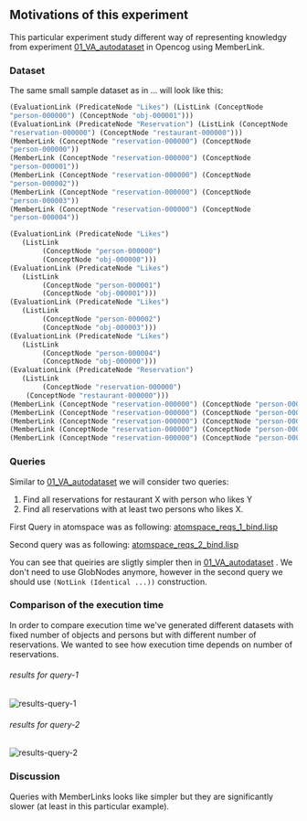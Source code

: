 ﻿## Motivations of this experiment

This particular experiment study different way of representing
knowledgy from experiment [01_VA_autodataset](../01_VA_autodataset) in
Opencog using MemberLink.

### Dataset

The same small sample dataset as in ... will look like this:

```scheme
(EvaluationLink (PredicateNode "Likes") (ListLink (ConceptNode
"person-000000") (ConceptNode "obj-000001")))
(EvaluationLink (PredicateNode "Reservation") (ListLink (ConceptNode
"reservation-000000") (ConceptNode "restaurant-000000")))
(MemberLink (ConceptNode "reservation-000000") (ConceptNode
"person-000000"))
(MemberLink (ConceptNode "reservation-000000") (ConceptNode
"person-000001"))
(MemberLink (ConceptNode "reservation-000000") (ConceptNode
"person-000002"))
(MemberLink (ConceptNode "reservation-000000") (ConceptNode
"person-000003"))
(MemberLink (ConceptNode "reservation-000000") (ConceptNode
"person-000004"))

(EvaluationLink (PredicateNode "Likes") 
   (ListLink 
        (ConceptNode "person-000000") 
        (ConceptNode "obj-000000")))
(EvaluationLink (PredicateNode "Likes") 
   (ListLink 
        (ConceptNode "person-000001") 
        (ConceptNode "obj-000001")))
(EvaluationLink (PredicateNode "Likes") 
   (ListLink 
        (ConceptNode "person-000002") 
        (ConceptNode "obj-000003")))
(EvaluationLink (PredicateNode "Likes") 
   (ListLink 
        (ConceptNode "person-000004") 
        (ConceptNode "obj-000000")))
(EvaluationLink (PredicateNode "Reservation") 
   (ListLink 
        (ConceptNode "reservation-000000") 
	(ConceptNode "restaurant-000000")))
(MemberLink (ConceptNode "reservation-000000") (ConceptNode "person-000000"))
(MemberLink (ConceptNode "reservation-000000") (ConceptNode "person-000001"))
(MemberLink (ConceptNode "reservation-000000") (ConceptNode "person-000002"))
(MemberLink (ConceptNode "reservation-000000") (ConceptNode "person-000003"))
(MemberLink (ConceptNode "reservation-000000") (ConceptNode "person-000004"))    
``` 
### Queries

Similar to [01_VA_autodataset](../01_VA_autodataset) we will consider two queries:

1. Find all reservations for restaurant X with person who likes Y
2. Find all reservations with at least two persons who likes X.

First Query in atomspace was as following: [atomspace_reqs_1_bind.lisp](atomspace_reqs_1_bind.lisp)

Second query was as following:  [atomspace_reqs_2_bind.lisp](atomspace_reqs_2_bind.lisp)

You can see that queiries are sligtly simpler then in
[01_VA_autodataset](../01_VA_autodataset) . We don't need to use
GlobNodes anymore, however in the second query we should use
```(NotLink (Identical ...))``` construction.

### Comparison of the execution time

In order to compare execution time we've generated different datasets with fixed number of objects and persons but with different number of reservations. We wanted to see how execution time depends on number of reservations.

###### results for query-1

![results-query-1](time_check/cmp_atomspace_req1.png)

###### results for query-2

![results-query-2](time_check/com_atomspace_req2.png)


### Discussion

Queries with MemberLinks looks like simpler but they are significantly
slower (at least in this particular example).
